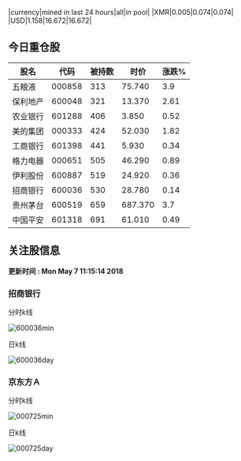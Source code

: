 |currency|mined in last 24 hours|all|in pool|
|XMR|0.005|0.074|0.074|
|USD|1.158|16.672|16.672|

## 今日重仓股 

|股名|代码|被持数|时价|涨跌%|
|---|---|---|---|---|
|五粮液|000858|313|75.740|3.9|
|保利地产|600048|321|13.370|2.61|
|农业银行|601288|406|3.850|0.52|
|美的集团|000333|424|52.030|1.82|
|工商银行|601398|441|5.930|0.34|
|格力电器|000651|505|46.290|0.89|
|伊利股份|600887|519|24.920|0.36|
|招商银行|600036|530|28.780|0.14|
|贵州茅台|600519|659|687.370|3.7|
|中国平安|601318|691|61.010|0.49|

## 关注股信息
**更新时间 : Mon May  7 11:15:14 2018**
### 招商银行 
分时k线

![600036min](http://image.sinajs.cn/newchart/min/n/sh600036.gif)

日k线

![600036day](http://image.sinajs.cn/newchart/daily/n/sh600036.gif)

### 京东方Ａ 
分时k线

![000725min](http://image.sinajs.cn/newchart/min/n/sz000725.gif)

日k线

![000725day](http://image.sinajs.cn/newchart/daily/n/sz000725.gif)

